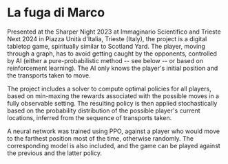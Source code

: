 # La fuga di Marco

Presented at the Sharper Night 2023 at Immaginario Scientifico and Trieste Next 2024 in Piazza Unità d'Italia, Trieste (Italy), the project is a digital tabletop game, spiritually similar to Scotland Yard.
The player, moving through a graph, has to avoid getting caught by the opponents, controlled by AI (either a pure-probabilistic method -- see below -- or based on reinforcement learning).
The AI only knows the player's initial position and the transports taken to move. 

The project includes a solver to compute optimal policies for all players, based on min-maxing the rewards associated with the possible moves in a fully observable setting.
The resulting policy is then applied stochastically based on the probability distribution of the possible player's current locations, inferred from the sequence of transports taken.

A neural network was trained using PPO, against a player who would move to the farthest position most of the time, otherwise randomly.
The corresponding model is also included, and the game can be played against the previous and the latter policy.
